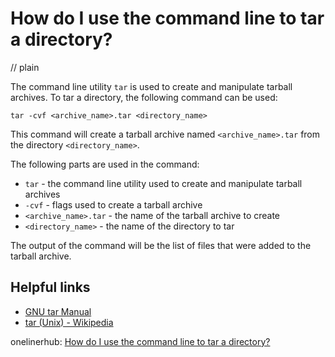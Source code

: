 # How do I use the command line to tar a directory?
// plain

The command line utility `tar` is used to create and manipulate tarball archives. To tar a directory, the following command can be used:

```
tar -cvf <archive_name>.tar <directory_name>
```

This command will create a tarball archive named `<archive_name>.tar` from the directory `<directory_name>`.

The following parts are used in the command:

* `tar` - the command line utility used to create and manipulate tarball archives
* `-cvf` - flags used to create a tarball archive
* `<archive_name>.tar` - the name of the tarball archive to create
* `<directory_name>` - the name of the directory to tar

The output of the command will be the list of files that were added to the tarball archive.

## Helpful links

* [GNU tar Manual](https://www.gnu.org/software/tar/manual/html_node/tar_69.html)
* [tar (Unix) - Wikipedia](https://en.wikipedia.org/wiki/Tar_(Unix))

onelinerhub: [How do I use the command line to tar a directory?](https://onelinerhub.com/cli-tar/how-do-i-use-the-command-line-to-tar-a-directory)